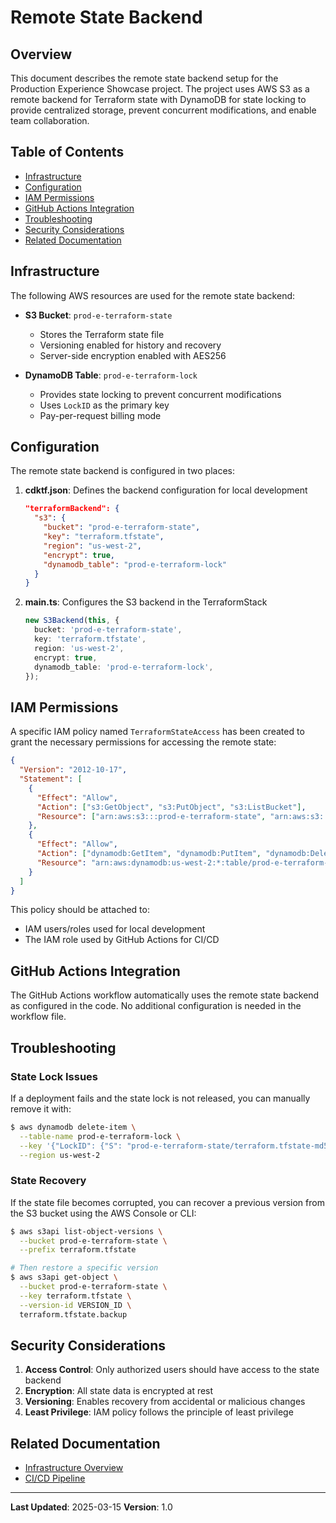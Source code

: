 # Remote State Backend

## Overview

This document describes the remote state backend setup for the Production Experience Showcase project. The project uses AWS S3 as a remote backend for Terraform state with DynamoDB for state locking to provide centralized storage, prevent concurrent modifications, and enable team collaboration.

## Table of Contents

- [Infrastructure](#infrastructure)
- [Configuration](#configuration)
- [IAM Permissions](#iam-permissions)
- [GitHub Actions Integration](#github-actions-integration)
- [Troubleshooting](#troubleshooting)
- [Security Considerations](#security-considerations)
- [Related Documentation](#related-documentation)

## Infrastructure

The following AWS resources are used for the remote state backend:

- **S3 Bucket**: `prod-e-terraform-state`

  - Stores the Terraform state file
  - Versioning enabled for history and recovery
  - Server-side encryption enabled with AES256

- **DynamoDB Table**: `prod-e-terraform-lock`
  - Provides state locking to prevent concurrent modifications
  - Uses `LockID` as the primary key
  - Pay-per-request billing mode

## Configuration

The remote state backend is configured in two places:

1. **cdktf.json**: Defines the backend configuration for local development

   ```json
   "terraformBackend": {
     "s3": {
       "bucket": "prod-e-terraform-state",
       "key": "terraform.tfstate",
       "region": "us-west-2",
       "encrypt": true,
       "dynamodb_table": "prod-e-terraform-lock"
     }
   }
   ```

2. **main.ts**: Configures the S3 backend in the TerraformStack
   ```typescript
   new S3Backend(this, {
     bucket: 'prod-e-terraform-state',
     key: 'terraform.tfstate',
     region: 'us-west-2',
     encrypt: true,
     dynamodb_table: 'prod-e-terraform-lock',
   });
   ```

## IAM Permissions

A specific IAM policy named `TerraformStateAccess` has been created to grant the necessary permissions for accessing the remote state:

```json
{
  "Version": "2012-10-17",
  "Statement": [
    {
      "Effect": "Allow",
      "Action": ["s3:GetObject", "s3:PutObject", "s3:ListBucket"],
      "Resource": ["arn:aws:s3:::prod-e-terraform-state", "arn:aws:s3:::prod-e-terraform-state/*"]
    },
    {
      "Effect": "Allow",
      "Action": ["dynamodb:GetItem", "dynamodb:PutItem", "dynamodb:DeleteItem"],
      "Resource": "arn:aws:dynamodb:us-west-2:*:table/prod-e-terraform-lock"
    }
  ]
}
```

This policy should be attached to:

- IAM users/roles used for local development
- The IAM role used by GitHub Actions for CI/CD

## GitHub Actions Integration

The GitHub Actions workflow automatically uses the remote state backend as configured in the code. No additional configuration is needed in the workflow file.

## Troubleshooting

### State Lock Issues

If a deployment fails and the state lock is not released, you can manually remove it with:

```bash
$ aws dynamodb delete-item \
  --table-name prod-e-terraform-lock \
  --key '{"LockID": {"S": "prod-e-terraform-state/terraform.tfstate-md5"}}' \
  --region us-west-2
```

### State Recovery

If the state file becomes corrupted, you can recover a previous version from the S3 bucket using the AWS Console or CLI:

```bash
$ aws s3api list-object-versions \
  --bucket prod-e-terraform-state \
  --prefix terraform.tfstate

# Then restore a specific version
$ aws s3api get-object \
  --bucket prod-e-terraform-state \
  --key terraform.tfstate \
  --version-id VERSION_ID \
  terraform.tfstate.backup
```

## Security Considerations

1. **Access Control**: Only authorized users should have access to the state backend
2. **Encryption**: All state data is encrypted at rest
3. **Versioning**: Enables recovery from accidental or malicious changes
4. **Least Privilege**: IAM policy follows the principle of least privilege

## Related Documentation

- [Infrastructure Overview](./overview.md)
- [CI/CD Pipeline](./ci-cd.md)

---

**Last Updated**: 2025-03-15
**Version**: 1.0
